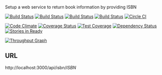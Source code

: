 Setup a web service to return book information by providing ISBN

[![Build Status](https://drone.io/github.com/vampireneo/Book/status.png)](https://drone.io/github.com/vampireneo/Book/latest)
[![Build Status](https://travis-ci.org/vampireneo/Book.svg)](https://travis-ci.org/vampireneo/Book)
[![Build Status](https://semaphoreci.com/api/v1/projects/e2f1c0f1-0c15-4c6b-8657-c9d5d3f347c1/472432/badge.svg)](https://semaphoreci.com/vampireneo/book)
[![Build Status](https://codeship.com/projects/dfc3aa70-0249-0133-30ff-6e731e5fc1cb/status?branch=develop)](https://codeship.com/projects/88886/)
[![Circle CI](https://circleci.com/gh/vampireneo/Book.svg?style=svg)](https://circleci.com/gh/vampireneo/Book)

[![Code Climate](https://codeclimate.com/github/vampireneo/Book/badges/gpa.svg)](https://codeclimate.com/github/vampireneo/Book)
[![Coverage Status](https://coveralls.io/repos/vampireneo/Book/badge.svg?branch=master)](https://coveralls.io/r/vampireneo/Book?branch=master)
[![Test Coverage](https://codeclimate.com/github/vampireneo/Book/badges/coverage.svg)](https://codeclimate.com/github/vampireneo/Book/coverage)
[![Dependency Status](https://david-dm.org/vampireneo/book.svg)](https://david-dm.org/vampireneo/book)
[![Stories in Ready](https://badge.waffle.io/vampireneo/Book.svg?label=ready&title=Ready)](http://waffle.io/vampireneo/Book)

[![Throughput Graph](https://graphs.waffle.io/vampireneo/Book/throughput.svg)](https://waffle.io/vampireneo/Book/metrics)

## URL
http://localhost:3000/api/isbn/*ISBN*
